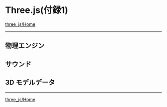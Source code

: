 # Three.js(付録1)

[three_js/Home](./Home.md)

---

## 物理エンジン

## サウンド

## 3D モデルデータ

---

[three_js/Home](./Home.md)
